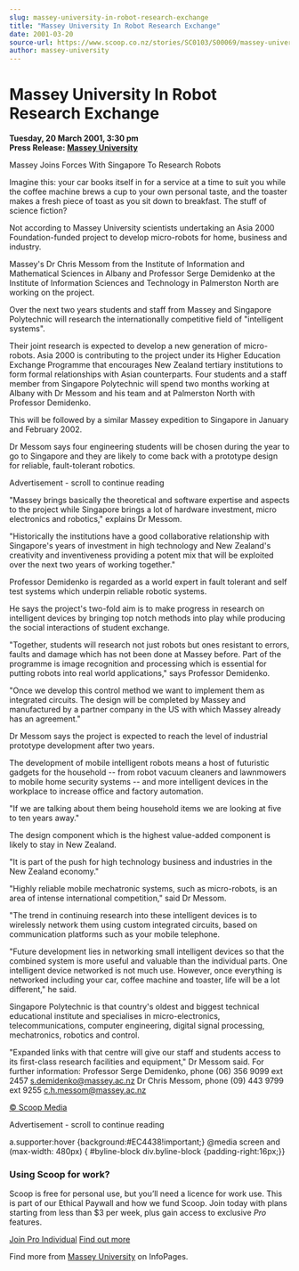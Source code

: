 ```yaml
---
slug: massey-university-in-robot-research-exchange
title: "Massey University In Robot Research Exchange"
date: 2001-03-20
source-url: https://www.scoop.co.nz/stories/SC0103/S00069/massey-university-in-robot-research-exchange.htm
author: massey-university
---
```

Massey University In Robot Research Exchange
============================================

**Tuesday, 20 March 2001, 3:30 pm**  
**Press Release: [Massey University](https://info.scoop.co.nz/Massey_University)**

Massey Joins Forces With Singapore To Research Robots

Imagine this: your car books itself in for a service at a time to suit you while the coffee machine brews a cup to your own personal taste, and the toaster makes a fresh piece of toast as you sit down to breakfast. The stuff of science fiction?

Not according to Massey University scientists undertaking an Asia 2000 Foundation-funded project to develop micro-robots for home, business and industry.

Massey's Dr Chris Messom from the Institute of Information and Mathematical Sciences in Albany and Professor Serge Demidenko at the Institute of Information Sciences and Technology in Palmerston North are working on the project.

Over the next two years students and staff from Massey and Singapore Polytechnic will research the internationally competitive field of "intelligent systems".

Their joint research is expected to develop a new generation of micro-robots. Asia 2000 is contributing to the project under its Higher Education Exchange Programme that encourages New Zealand tertiary institutions to form formal relationships with Asian counterparts. Four students and a staff member from Singapore Polytechnic will spend two months working at Albany with Dr Messom and his team and at Palmerston North with Professor Demidenko.

This will be followed by a similar Massey expedition to Singapore in January and February 2002.

Dr Messom says four engineering students will be chosen during the year to go to Singapore and they are likely to come back with a prototype design for reliable, fault-tolerant robotics.

Advertisement - scroll to continue reading





"Massey brings basically the theoretical and software expertise and aspects to the project while Singapore brings a lot of hardware investment, micro electronics and robotics," explains Dr Messom.

"Historically the institutions have a good collaborative relationship with Singapore's years of investment in high technology and New Zealand's creativity and inventiveness providing a potent mix that will be exploited over the next two years of working together."

Professor Demidenko is regarded as a world expert in fault tolerant and self test systems which underpin reliable robotic systems.

He says the project's two-fold aim is to make progress in research on intelligent devices by bringing top notch methods into play while producing the social interactions of student exchange.

"Together, students will research not just robots but ones resistant to errors, faults and damage which has not been done at Massey before. Part of the programme is image recognition and processing which is essential for putting robots into real world applications," says Professor Demidenko.

"Once we develop this control method we want to implement them as integrated circuits. The design will be completed by Massey and manufactured by a partner company in the US with which Massey already has an agreement."

Dr Messom says the project is expected to reach the level of industrial prototype development after two years.

The development of mobile intelligent robots means a host of futuristic gadgets for the household -- from robot vacuum cleaners and lawnmowers to mobile home security systems -- and more intelligent devices in the workplace to increase office and factory automation.

"If we are talking about them being household items we are looking at five to ten years away."

The design component which is the highest value-added component is likely to stay in New Zealand.

"It is part of the push for high technology business and industries in the New Zealand economy."

"Highly reliable mobile mechatronic systems, such as micro-robots, is an area of intense international competition," said Dr Messom.

"The trend in continuing research into these intelligent devices is to wirelessly network them using custom integrated circuits, based on communication platforms such as your mobile telephone.

"Future development lies in networking small intelligent devices so that the combined system is more useful and valuable than the individual parts. One intelligent device networked is not much use. However, once everything is networked including your car, coffee machine and toaster, life will be a lot different," he said.

Singapore Polytechnic is that country's oldest and biggest technical educational institute and specialises in micro-electronics, telecommunications, computer engineering, digital signal processing, mechatronics, robotics and control.

"Expanded links with that centre will give our staff and students access to its first-class research facilities and equipment," Dr Messom said. For further information: Professor Serge Demidenko, phone (06) 356 9099 ext 2457 s.demidenko@massey.ac.nz Dr Chris Messom, phone (09) 443 9799 ext 9255 c.h.messom@massey.ac.nz

  

[© Scoop Media](http://www.scoop.co.nz/about/terms.html)  

Advertisement - scroll to continue reading



a.supporter:hover {background:#EC4438!important;} @media screen and (max-width: 480px) { #byline-block div.byline-block {padding-right:16px;}}

### Using Scoop for work?

Scoop is free for personal use, but you’ll need a licence for work use. This is part of our Ethical Paywall and how we fund Scoop. Join today with plans starting from less than $3 per week, plus gain access to exclusive _Pro_ features.  
  
[Join Pro Individual](https://pro.scoop.co.nz/Individual/?from=ProIn24) [Find out more](https://pro.scoop.co.nz/using-scoop-for-work/?from=ProIn24)

Find more from [Massey University](https://info.scoop.co.nz/Massey_University) on InfoPages.